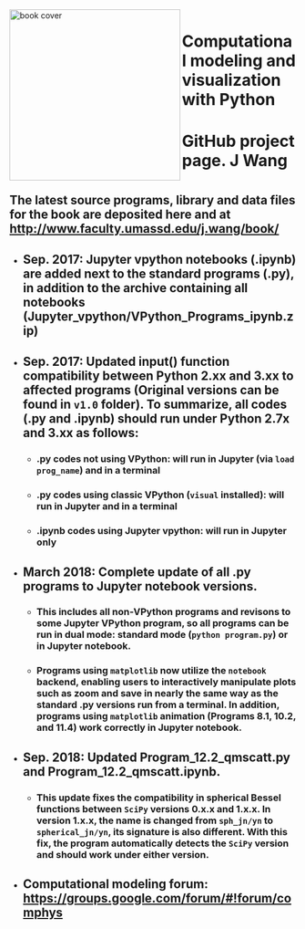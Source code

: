 <img src="http://www.faculty.umassd.edu/j.wang/book/cover1.jpg" width="300px" align="left" border="0" alt="book cover">

# Computational modeling and visualization with Python
# GitHub project page. J Wang
#
## The latest source programs, library and data files for the book are deposited here and at http://www.faculty.umassd.edu/j.wang/book/
- ## Sep. 2017: Jupyter vpython notebooks (.ipynb) are added next to the standard programs (.py), in addition to the archive containing all  notebooks (Jupyter_vpython/VPython_Programs_ipynb.zip)
- ## Sep. 2017: Updated input() function compatibility between Python 2.xx and 3.xx to affected programs (Original versions can be found in `v1.0` folder). To summarize, all codes (.py and .ipynb) should run under Python 2.7x and 3.xx as follows: 
  - ### .py codes not using VPython: will run in Jupyter (via `load prog_name`) and in a terminal
  - ### .py codes using classic VPython (`visual` installed): will run in Jupyter and in a terminal
  - ### .ipynb codes using Jupyter vpython: will run in Jupyter only 
- ## March 2018: Complete update of all .py programs to Jupyter notebook versions.
  - ### This includes all non-VPython programs and revisons to some Jupyter VPython program, so all programs can be run in dual mode: standard mode (`python program.py`) or in Jupyter notebook.
  - ### Programs using `matplotlib` now utilize the `notebook` backend, enabling users to interactively manipulate plots such as zoom and save in nearly the same way as the standard .py versions run from a terminal. In addition, programs using `matplotlib` animation (Programs 8.1, 10.2, and 11.4) work correctly in Jupyter notebook.
- ## Sep. 2018: Updated Program_12.2_qmscatt.py and Program_12.2_qmscatt.ipynb.
  - ### This update fixes the compatibility in spherical Bessel functions between `SciPy` versions 0.x.x and 1.x.x. In version 1.x.x, the name is changed from `sph_jn/yn` to `spherical_jn/yn`, its signature is also different. With this fix, the program automatically detects the `SciPy` version and should work under either version.
- ## Computational modeling forum:  https://groups.google.com/forum/#!forum/comphys  
